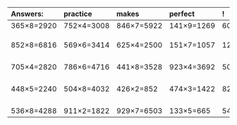 | Answers: | practice | makes | perfect | ! |
| :--- | :--- | :--- | :--- | :--- |
| 365×8=2920 | 752×4=3008 | 846×7=5922 | 141×9=1269 | 608×7=4256 | 
|   |   |   |   |   | 
|   |   |   |   |   | 
|   |   |   |   |   | 
| 852×8=6816 | 569×6=3414 | 625×4=2500 | 151×7=1057 | 123×5=615 | 
|   |   |   |   |   | 
|   |   |   |   |   | 
|   |   |   |   |   | 
|   |   |   |   |   | 
| 705×4=2820 | 786×6=4716 | 441×8=3528 | 923×4=3692 | 506×4=2024 | 
|   |   |   |   |   | 
|   |   |   |   |   | 
|   |   |   |   |   | 
|   |   |   |   |   | 
| 448×5=2240 | 504×8=4032 | 426×2=852 | 474×3=1422 | 828×7=5796 | 
|   |   |   |   |   | 
|   |   |   |   |   | 
|   |   |   |   |   | 
|   |   |   |   |   | 
| 536×8=4288 | 911×2=1822 | 929×7=6503 | 133×5=665 | 546×8=4368 | 

